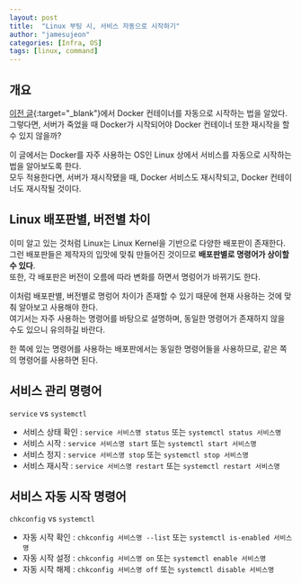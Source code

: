 ```yaml
---
layout: post
title:  "Linux 부팅 시, 서비스 자동으로 시작하기"
author: "jamesujeon"
categories: [Infra, OS]
tags: [linux, command]
---
```


## 개요

[이전 글][이전 글]{:target="_blank"}에서 Docker 컨테이너를 자동으로 시작하는 법을 알았다.  
그렇다면, 서버가 죽었을 때 Docker가 시작되어야 Docker 컨테이너 또한 재시작을 할 수 있지 않을까?

이 글에서는 Docker를 자주 사용하는 OS인 Linux 상에서 서비스를 자동으로 시작하는 법을 알아보도록 한다.  
모두 적용한다면, 서버가 재시작됐을 때, Docker 서비스도 재시작되고, Docker 컨테이너도 재시작될 것이다.

## Linux 배포판별, 버전별 차이

이미 알고 있는 것처럼 Linux는 Linux Kernel을 기반으로 다양한 배포판이 존재한다.  
그런 배포판들은 제작자의 입맛에 맞춰 만들어진 것이므로 **배포판별로 명령어가 상이할 수 있다**.  
또한, 각 배포판은 버전이 오름에 따라 변화를 하면서 명렁어가 바뀌기도 한다.

이처럼 배포판별, 버전별로 명렁어 차이가 존재할 수 있기 때문에 현재 사용하는 것에 맞춰 알아보고 사용해야 한다.  
여기서는 자주 사용하는 명령어를 바탕으로 설명하며, 동일한 명령어가 존재하지 않을 수도 있으니 유의하길 바란다.

한 쪽에 있는 명령어를 사용하는 배포판에서는 동일한 명령어들을 사용하므로, 같은 쪽의 명령어를 사용하면 된다.

## 서비스 관리 명령어

`service` vs `systemctl`

- 서비스 상태 확인 : `service 서비스명 status` 또는 `systemctl status 서비스명`
- 서비스 시작 : `service 서비스명 start` 또는 `systemctl start 서비스명`
- 서비스 정지 : `service 서비스명 stop` 또는 `systemctl stop 서비스명`
- 서비스 재시작 : `service 서비스명 restart` 또는 `systemctl restart 서비스명`

## 서비스 자동 시작 명령어

`chkconfig` vs `systemctl`

- 자동 시작 확인 : `chkconfig 서비스명 --list` 또는 `systemctl is-enabled 서비스명`
- 자동 시작 설정 : `chkconfig 서비스명 on` 또는 `systemctl enable 서비스명`
- 자동 시작 해제 : `chkconfig 서비스명 off` 또는 `systemctl disable 서비스명`

[이전 글]: https://jamesu.dev/posts/2019/12/19/starting-container-automatically/
